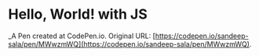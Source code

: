 # Hello, World! with JS
 _A Pen created at CodePen.io. Original URL: [https://codepen.io/sandeep-sala/pen/MWwzmWQ](https://codepen.io/sandeep-sala/pen/MWwzmWQ).

 